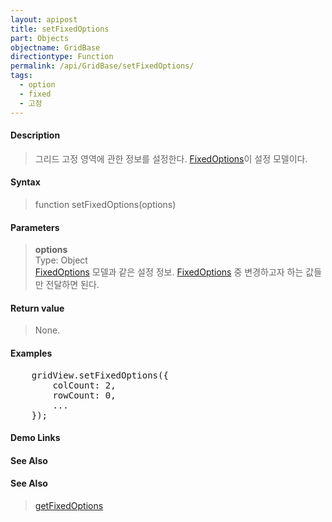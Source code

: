 ```yaml
---
layout: apipost
title: setFixedOptions
part: Objects
objectname: GridBase
directiontype: Function
permalink: /api/GridBase/setFixedOptions/
tags:
  - option
  - fixed
  - 고정
---
```



#### Description

> 그리드 고정 영역에 관한 정보를 설정한다. [FixedOptions](/api/types/FixedOptions/)이 설정 모델이다.

#### Syntax

> function setFixedOptions(options)

#### Parameters

> **options**  
> Type: Object   
> [FixedOptions](/api/types/FixedOptions/) 모델과 같은 설정 정보. [FixedOptions](/api/types/FixedOptions/) 중 변경하고자 하는 값들만 전달하면 된다.  

#### Return value

> None.

#### Examples 

<pre class="prettyprint">
    gridView.setFixedOptions({
        colCount: 2,
        rowCount: 0,
        ...
    });
</pre>

#### Demo Links
#### See Also

#### See Also
> [getFixedOptions](/api/GridBase/getFixedOptions)